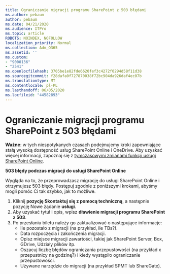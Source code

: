 ```yaml
---
title: Ograniczanie migracji programu SharePoint z 503 błędami
ms.author: pebaum
author: pebaum
ms.date: 04/21/2020
ms.audience: ITPro
ms.topic: article
ROBOTS: NOINDEX, NOFOLLOW
localization_priority: Normal
ms.collection: Adm_O365
ms.assetid: ''
ms.custom:
- "9000136"
- "2541"
ms.openlocfilehash: 3705be1e82fde6620fef3c4272f0294d58f11d38
ms.sourcegitcommit: f28dafa0f727870038f72bc904da926daf4ec07b
ms.translationtype: MT
ms.contentlocale: pl-PL
ms.lasthandoff: 06/05/2020
ms.locfileid: "44582893"
---
```

# <a name="sharepoint-migration-throttling-with-503-errors"></a>Ograniczanie migracji programu SharePoint z 503 błędami

**Ważne**: w tych niespotykanych czasach podejmujemy kroki zapewniające stałą wysoką dostępność usług SharePoint Online i OneDrive. Aby uzyskać więcej informacji, zapoznaj się z [tymczasowymi zmianami funkcji usługi SharePoint Online](https://aka.ms/ODSPAdjustments).

**503 błędy podczas migracji do usługi SharePoint Online**

Wygląda na to, że przeprowadzasz migrację do usługi SharePoint Online i otrzymujesz 503 błędy. Postępuj zgodnie z poniższymi krokami, abyśmy mogli pomóc Ci tak szybko, jak to możliwe. 

1. Kliknij **pozycję Skontaktuj się z pomocą techniczną**, a następnie pozycję Nowe żądanie **usługi**.
2. Aby uzyskać tytuł i opis, wpisz **dławienie migracji programu SharePoint z 503**.
3. Po przesłaniu biletu należy go zaktualizować o następujące informacje:
    - Ile pozostało z migracji (na przykład, ile TBs?).
    - Data rozpoczęcia i zakończenia migracji.
    - Opisz miejsce migracji zawartości, takiej jak SharePoint Server, Box, GDrive, Udziały plików itp.
    - Oszacuj liczbę błędów ograniczania przepustowości (na przykład x przepustnicy na godzinę?) i kiedy wystąpiło ograniczanie przepustowości.
    - Używane narzędzie do migracji (na przykład SPMT lub ShareGate).


